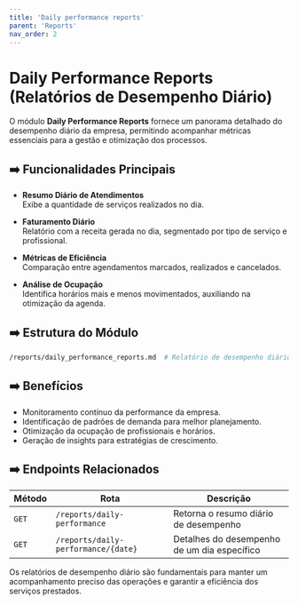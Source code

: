 ```yaml
---
title: 'Daily performance reports'
parent: 'Reports'
nav_order: 2
---
```


# Daily Performance Reports (Relatórios de Desempenho Diário)

O módulo **Daily Performance Reports** fornece um panorama detalhado do desempenho diário da empresa, permitindo acompanhar métricas essenciais para a gestão e otimização dos processos.

## ➡️ Funcionalidades Principais

- **Resumo Diário de Atendimentos**  
  Exibe a quantidade de serviços realizados no dia.

- **Faturamento Diário**  
  Relatório com a receita gerada no dia, segmentado por tipo de serviço e profissional.

- **Métricas de Eficiência**  
  Comparação entre agendamentos marcados, realizados e cancelados.

- **Análise de Ocupação**  
  Identifica horários mais e menos movimentados, auxiliando na otimização da agenda.

## ➡️ Estrutura do Módulo

```bash
/reports/daily_performance_reports.md  # Relatório de desempenho diário
```

## ➡️ Benefícios

- Monitoramento contínuo da performance da empresa.
- Identificação de padrões de demanda para melhor planejamento.
- Otimização da ocupação de profissionais e horários.
- Geração de insights para estratégias de crescimento.

## ➡️ Endpoints Relacionados

| Método  | Rota                                       | Descrição |
|---------|-------------------------------------------|----------------------------------|
| `GET`   | `/reports/daily-performance`             | Retorna o resumo diário de desempenho |
| `GET`   | `/reports/daily-performance/{date}`      | Detalhes do desempenho de um dia específico |

Os relatórios de desempenho diário são fundamentais para manter um acompanhamento preciso das operações e garantir a eficiência dos serviços prestados.

